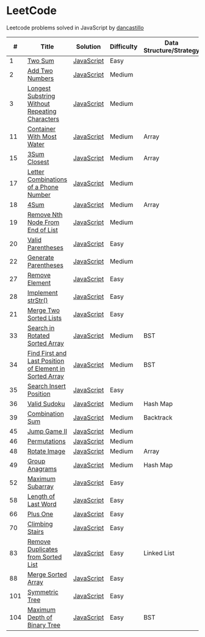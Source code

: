 LeetCode
========
Leetcode problems solved in JavaScript by [dancastillo](https://leetcode.com/dancastillo)


| # | Title | Solution | Difficulty | Data Structure/Strategy |
|---| ----- | -------- | ---------- |---------------|
|1|[Two Sum](https://leetcode.com/problems/two-sum/)| [JavaScript](./problems/twoSum.js)|Easy|
|2|[Add Two Numbers](https://leetcode.com/problems/add-two-numbers/)| [JavaScript](./problems/addTwoNumbers.js)|Medium|
|3|[Longest Substring Without Repeating Characters](https://leetcode.com/problems/longest-substring-without-repeating-characters/)|[JavaScript](./problems/longestSubstringWithoutRepeatingCharacters.js)|Medium|
|11|[Container With Most Water](https://leetcode.com/problems/container-with-most-water/)|[JavaScript](./problems/containerWithMostWater.js)|Medium|Array|
|15|[3Sum Closest](https://leetcode.com/problems/3sum-closest/)|[JavaScript](./problems/3sumClosest.js)|Medium|Array|
|17|[Letter Combinations of a Phone Number](https://leetcode.com/problems/letter-combinations-of-a-phone-number/)|[JavaScript](./problems/letterCombinationsOfAPhoneNumber.js)|Medium||
|18|[4Sum](https://leetcode.com/problems/4sum/)|[JavaScript](./problems/4sum.js)|Medium|Array|
|19|[Remove Nth Node From End of List](https://leetcode.com/problems/remove-nth-node-from-end-of-list/)|[JavaScript](./problems/removeNthNodeFromEndOfList.js)|Medium|
|20|[Valid Parentheses](https://leetcode.com/problems/valid-parentheses/)|[JavaScript](./problems/validParenthesis.js)|Easy|
|22|[Generate Parentheses](https://leetcode.com/problems/generate-parentheses/)|[JavaScript](./problems/generateParentheses.js)|Medium||
|27|[Remove Element](https://leetcode.com/problems/remove-element/)|[JavaScript](./problems/removeElement.js)|Easy|
|28|[Implement strStr()](https://leetcode.com/problems/implement-strstr/)|[JavaScript](./problems/strStr.js)|Easy|
|21|[Merge Two Sorted Lists](https://leetcode.com/problems/merge-two-sorted-lists//)|[JavaScript](./problems/mergeTwoSortedLists.js)|Easy|
|33|[Search in Rotated Sorted Array](https://leetcode.com/problems/search-in-rotated-sorted-array/)|[JavaScript](./problems/searchInRotatedSortedArray.js)|Medium|BST|
|34|[Find First and Last Position of Element in Sorted Array](https://leetcode.com/problems/find-first-and-last-position-of-element-in-sorted-array/)|[JavaScript](./problems/findFirstAndLastPositionOfElementInSortedArray.js)|Medium|BST|
|35|[Search Insert Position](https://leetcode.com/problems/search-insert-position/)|[JavaScript](./problems/searchInsert.js)|Easy|
|36|[Valid Sudoku](https://leetcode.com/problems/valid-sudoku/)|[JavaScript](./problems/validSudoku.js)|Medium|Hash Map|
|39|[Combination Sum](https://leetcode.com/problems/combination-sum/)|[JavaScript](./problems/combinationSum.js)|Medium|Backtrack|
|45|[Jump Game II](https://leetcode.com/problems/jump-game-ii/)|[JavaScript](./problems/jumpGameII.js)|Medium||
|46|[Permutations](https://leetcode.com/problems/permutations/)|[JavaScript](./problems/permutations.js)|Medium|
|48|[Rotate Image](https://leetcode.com/problems/rotate-image/)|[JavaScript](./problems/rotateImage.js)|Medium|Array|
|49|[Group Anagrams](https://leetcode.com/problems/group-anagrams/)|[JavaScript](./problems/groupAnagrams.js)|Medium|Hash Map|
|52|[Maximum Subarray](https://leetcode.com/problems/maximum-subarray/)|[JavaScript](./problems/maximumSubarray.js)|Easy|
|58|[Length of Last Word](https://leetcode.com/problems/length-of-last-word/)|[JavaScript](./problems/lengthOfLastWord.js)|Easy|
|66|[Plus One](https://leetcode.com/problems/plus-one/)|[JavaScript](./problems/plusOne.js)|Easy|
|70|[Climbing Stairs](https://leetcode.com/problems/climbing-stairs/)|[JavaScript](./problems/climbingStairs.js)|Easy|
|83|[Remove Duplicates from Sorted List](https://leetcode.com/problems/remove-duplicates-from-sorted-list/)|[JavaScript](./problems/removeDuplicatesFromSortedList.js)|Easy|Linked List|
|88|[ Merge Sorted Array](https://leetcode.com/problems/merge-sorted-array/)|[JavaScript](./problems/mergeSortedArray.js)|Easy|
|101|[Symmetric Tree](https://leetcode.com/problems/symmetric-tree/submissions/)|[JavaScript](./problems/symmetricTree.js)|Easy|
|104|[Maximum Depth of Binary Tree](https://leetcode.com/problems/maximum-depth-of-binary-tree/)|[JavaScript](./problems/maximumDepthOfBinaryTree.js)|Easy|BST|
